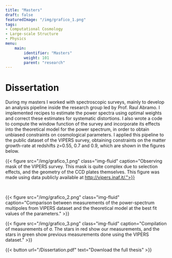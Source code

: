 ```yaml
---
title: "Masters"
draft: false
featuredImage: "/img/grafico_1.png"
tags: 
- Computational Cosmology
- Large-scale Structure
- Physics
menu:
    main:
        identifier: "Masters"
        weight: 101
        parent: "research"
---
```


# Dissertation

During my masters I worked with spectroscopic surveys, mainly to develop an analysis pipeline inside the research group led by Prof. Raul Abramo. I implemented recipes to estimate the power spectra using optimal weights and correct these estimates for systematic distortions. I also wrote a code to compute the window function of the survey and incorporate its effects into the theoretical model for the power spectrum, in order to obtain unbiased constraints on cosmological parameters. I applied this pipeline to the public dataset of the VIPERS survey, obtaining constraints on the matter growth-rate at redshifts z=0.55, 0.7 and 0.9, which are shown in the figures below.

{{< figure src="/img/grafico_1.png" class="img-fluid" caption="Observing mask of the VIPERS survey. This mask is quite complex due to selection effects, and the geometry of the CCD plates themselves. This figure was made using data publicly available at http://vipers.inaf.it/.">}}

</br>

{{< figure src="/img/grafico_2.png" class="img-fluid" caption="Comparison between measurements of the power-spectrum multipoles from VIPERS dataset and the theoretical model at the best fit values of the parameters." >}}
</br>

{{< figure src="/img/grafico_3.png" class="img-fluid" caption="Compilation of measurements of σ. The stars in red show our measurements, and the stars in green show previous measurements done using the VIPERS dataset." >}}
</br>

{{< button url="/Dissertation.pdf" text="Download the full thesis" >}}



